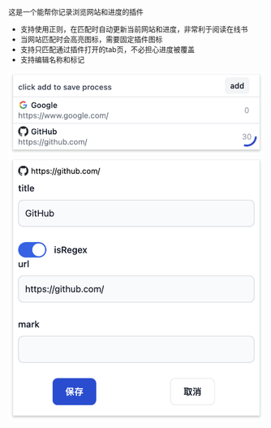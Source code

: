 这是一个能帮你记录浏览网站和进度的插件

* 支持使用正则，在匹配时自动更新当前网站和进度，非常利于阅读在线书
* 当网站匹配时会高亮图标，需要固定插件图标
* 支持只匹配通过插件打开的tab页，不必担心进度被覆盖
* 支持编辑名称和标记


![list](./doc/img/list.png)
![edit](./doc/img/edit.png)
